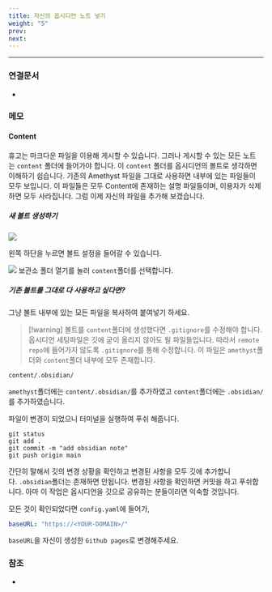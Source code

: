 ```yaml
---
title: 자신의 옵시디언 노트 넣기
weight: "5"
prev: 
next:
---
```

---

### 연결문서
- 

### 메모
#### Content
휴고는 마크다운 파일을 이용해 게시할 수 있습니다. 그러나 게시할 수 있는 모든 노트는 `content` 폴더에 들어가야 합니다. 이 `content` 폴더를 옵시디언의 볼트로 생각하면 이해하기 쉽습니다. 
기존의 Amethyst 파일을 그대로 사용하면 내부에 있는 파일들이 모두 보입니다. 이 파일들은 모두 Content에 존재하는 설명 파일들이며, 이용자가 삭제하면 모두 사라집니다. 그럼 이제 자신의 파일을 추가해 보겠습니다.

##### 새 볼트 생성하기
![](https://i.imgur.com/w7FSshq.png)

왼쪽 하단을 누르면 볼트 설정을 들어갈 수 있습니다. 

![](https://i.imgur.com/dppT1QT.png)
보관소 폴더 열기를 눌러 `content`폴더를 선택합니다. 

##### 기존 볼트를 그대로 다 사용하고 싶다면?
그냥 볼트 내부에 있는 모든 파일을 복사하여 붙여넣기 하세요.

> [!warning] 볼트를 `content`폴더에 생성했다면 `.gitignore`를 수정해야 합니다. 옵시디언 세팅파일은 깃에 굳이 올리지 않아도 될 파일들입니다. 따라서 `remote repo`에 들어가지 않도록 `.gitignore`를 통해 수정합니다. 이 파일은 `amethyst`폴더와 `content`폴더 내부에 모두 존재합니다.

```gitignore
content/.obsidian/
```
`amethyst`폴더에는 `content/.obsidian/`를 추가하였고 `content`폴더에는 `.obsidian/`를 추가하였습니다. 

파일이 변경이 되었으니 터미널을 실행하여 푸쉬 해줍니다.
```terminal
git status
git add .
git commit -m "add obsidian note"
git push origin main
```
간단히 말해서 깃의 변경 상황을 확인하고 변경된 사항을 모두 깃에 추가합니다. `.obsidian`폴더는 존재하면 안됩니다. 변경된 사항을 확인하면 커밋을 하고 푸쉬합니다. 아마 이 작업은 옵시디언을 깃으로 공유하는 분들이라면 익숙할 것입니다.

모든 것이 확인되었다면 `config.yaml`에 들어가,
```config.yaml
baseURL: "https://<YOUR-DOMAIN>/"
```
`baseURL`을 자신이 생성한 `Github pages`로 변경해주세요.

### 참조
- 